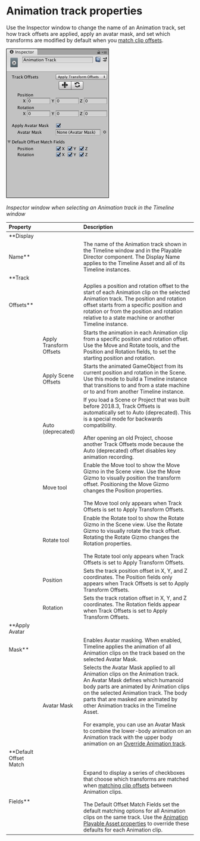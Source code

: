 # Animation track properties

Use the Inspector window to change the name of an Animation track, set how track offsets are applied, apply an avatar
mask, and set which transforms are modified by default when you [match clip offsets](clp_match.md).

![Inspector window when selecting an Animation track in the Timeline window](images/timeline_inspector_animation_track.png)

_Inspector window when selecting an Animation track in the Timeline window_

|**Property** ||**Description** |
|:---|:---|:---|
|**Display
Name**||The name of the Animation track shown in the Timeline window and in the Playable Director component. The Display Name applies to the Timeline Asset and all of its Timeline instances.|
|**Track
Offsets**||Applies a position and rotation offset to the start of each Animation clip on the selected Animation track. The position and rotation offset starts from a specific position and rotation or from the position and rotation relative to a state machine or another Timeline instance.|
||Apply Transform Offsets|Starts the animation in each Animation clip from a specific position and rotation offset. Use the Move and Rotate tools, and the Position and Rotation fields, to set the starting position and rotation.|
||Apply Scene Offsets|Starts the animated GameObject from its current position and rotation in the Scene. Use this mode to build a Timeline instance that transitions to and from a state machine or to and from another Timeline instance.|
||Auto (deprecated)|If you load a Scene or Project that was built before 2018.3, Track Offsets is automatically set to Auto (deprecated). This is a special mode for backwards compatibility.<br /><br />After opening an old Project, choose another Track Offsets mode because the Auto (deprecated) offset disables key animation recording.|
||Move tool|Enable the Move tool to show the Move Gizmo in the Scene view. Use the Move Gizmo to visually position the transform offset. Positioning the Move Gizmo changes the Position properties.<br /><br />The Move tool only appears when Track Offsets is set to Apply Transform Offsets.|
||Rotate tool|Enable the Rotate tool to show the Rotate Gizmo in the Scene view. Use the Rotate Gizmo to visually rotate the track offset. Rotating the Rotate Gizmo changes the Rotation properties.<br /><br />The Rotate tool only appears when Track Offsets is set to Apply Transform Offsets.|
||Position|Sets the track position offset in X, Y, and Z coordinates. The Position fields only appears when Track Offsets is set to Apply Transform Offsets.|
||Rotation|Sets the track rotation offset in X, Y, and Z coordinates. The Rotation fields appear when Track Offsets is set to Apply Transform Offsets.|
|**Apply Avatar
Mask**||Enables Avatar masking. When enabled, Timeline applies the animation of all Animation clips on the track based on the selected Avatar Mask.|
||Avatar Mask|Selects the Avatar Mask applied to all Animation clips on the Animation track.<br />An Avatar Mask defines which humanoid body parts are animated by Animation clips on the selected Animation track. The body parts that are masked are animated by other Animation tracks in the Timeline Asset.<br /><br />For example, you can use an Avatar Mask to combine the lower-body animation on an Animation track with the upper body animation on an [Override Animation track](wf_mask.md).|
|**Default Offset Match
Fields**||Expand to display a series of checkboxes that choose which transforms are matched when [matching clip offsets](clp_match.md) between Animation clips.<br /><br />The Default Offset Match Fields set the default matching options for all Animation clips on the same track. Use the [Animation Playable Asset properties](insp_clp_anim_plyb.md) to override these defaults for each Animation clip.|
